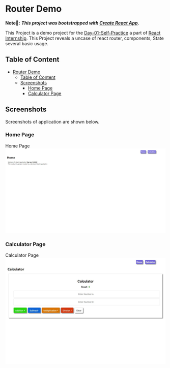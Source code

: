 # Router Demo

**Note📓:** **_This project was bootstrapped with [Create React App](https://github.com/facebook/create-react-app)._**

This Project is a demo project for the [Day-01-Self-Practice](./README.md) a part of [React Internship](../../Readme.md). This Project reveals a uncase of react router, components, State several basic usage.

## Table of Content

- [Router Demo](#router-demo)
  - [Table of Content](#table-of-content)
  - [Screenshots](#screenshots)
    - [Home Page](#home-page)
    - [Calculator Page](#calculator-page)

## Screenshots

Screenshots of application are shown below.

### Home Page

Home Page
!["Home"](./docs/HomePage.jpeg)

### Calculator Page

Calculator Page
![Calculator"](./docs/Calculator.jpeg)
